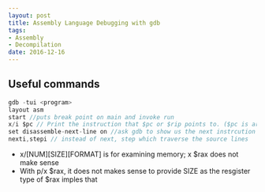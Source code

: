 ```yaml
---
layout: post
title: Assembly Language Debugging with gdb
tags: 
- Assembly
- Decompilation
date: 2016-12-16
---
```


## Useful commands

  
  ```C
  gdb -tui <program>
  layout asm
  start //puts break point on main and invoke run
  x/i $pc // Print the instruction that $pc or $rip points to. ($pc is arch independent name for program counter)
  set disassemble-next-line on //ask gdb to show us the next instrcution every time
  nexti,stepi // instead of next, step which traverse the source lines
  ```
  
  - x/[NUM][SIZE][FORMAT] is for examining memory; x $rax does  not make sense
  - With p/x $rax, it does not makes sense to provide SIZE as the resgister type of $rax imples that
